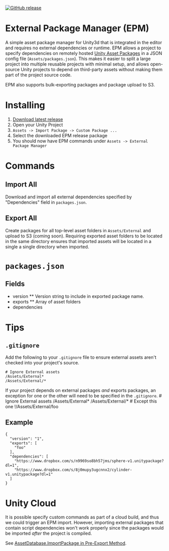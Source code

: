 [![GitHub release](https://img.shields.io/github/release/TimeWalkOrg/external-package-manager.svg)]()
# External Package Manager (EPM)
A simple asset package manager for Unity3d that is integrated in the editor and requires no external dependencies or runtime. EPM allows a project to specify dependencies on remotely hosted [Unity Asset Packages](https://docs.unity3d.com/Manual/AssetPackages.html) in a JSON config file (`Assets/packages.json`). This makes it easier to split a large project into multiple reusable projects with minimal setup, and allows open-source Unity projects to depend on third-party assets without making them part of the project source code.

EPM also supports bulk-exporting packages and package upload to S3.

# Installing
1. [Download latest release](https://github.com/TimeWalkOrg/external-package-manager/releases)
1. Open your Unity Project
1. `Assets -> Import Package -> Custom Package ...`
1. Select the downloaded EPM release package
1. You should now have EPM commands under `Assets -> External Package Manager`

# Commands

## Import All

Download and import all external dependencies specified by "Dependencies" field in `packages.json`.

## Export All

Create packages for all top-level asset folders in `Assets/External` and upload to S3 (coming soon). Requiring exported asset folders to be located in the same directory ensures that imported assets will be located in a single a single directory when imported. 

# `packages.json`
## Fields
* version
** Version string to include in exported package name.
* exports
** Array of asset folders 
* dependencies

# Tips

## `.gitignore`

Add the following to your `.gitignore` file to ensure external assets aren't checked into your project's source.

    # Ignore External assets
    /Assets/External*
    /Assets/External/*

If your project depends on external packages *and* exports packages, an exception for one or the other will need to be specified in the `.gitignore`. 
    # Ignore External assets
    /Assets/External*
    /Assets/External/*
    # Except this one
    !/Assets/External/foo
    


## Example
    {
      "version": "1",
      "exports": [
        "foo"
      ],
      "dependencies": [
        "https://www.dropbox.com/s/n9969so8bh57jms/sphere-v1.unitypackage?dl=1",
        "https://www.dropbox.com/s/8j0mupy3ugcnnx2/cylinder-v1.unitypackage?dl=1"
      ]
    }


# Unity Cloud

It is possible specify custom commands as part of a cloud build, and thus we could trigger an EPM import. However, importing external packages that contain script dependencies won't work properly since the packages would be imported *after* the project is compiled.

See [AssetDatabase.ImportPackage in Pre-Export Method](https://forum.unity3d.com/threads/assetdatabase-importpackage-in-pre-export-method.418468/).


